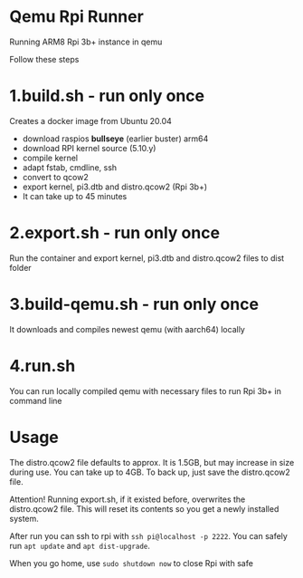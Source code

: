 # Qemu Rpi Runner
Running ARM8 Rpi 3b+ instance in qemu

Follow these steps

# 1.build.sh - run only once
Creates a docker image from Ubuntu 20.04
- download raspios **bullseye** (earlier buster) arm64
- download RPI kernel source (5.10.y)
- compile kernel
- adapt fstab, cmdline, ssh
- convert to qcow2
- export kernel, pi3.dtb and distro.qcow2 (Rpi 3b+)
- It can take up to 45 minutes

# 2.export.sh - run only once
Run the container and export kernel, pi3.dtb and distro.qcow2 files to dist folder

# 3.build-qemu.sh - run only once
It downloads and compiles newest qemu (with aarch64) locally

# 4.run.sh
You can run locally compiled qemu with necessary files to run Rpi 3b+ in command line

# Usage
The distro.qcow2 file defaults to approx. It is 1.5GB, but may increase in size during use. You can take up to 4GB. To back up, just save the distro.qcow2 file.

Attention! Running export.sh, if it existed before, overwrites the distro.qcow2 file. This will reset its contents so you get a newly installed system.

After run you can ssh to rpi with ```ssh pi@localhost -p 2222```. You can safely run ```apt update``` and ```apt dist-upgrade```.

When you go home, use ```sudo shutdown now``` to close Rpi with safe
